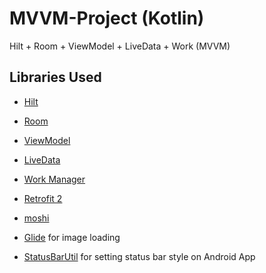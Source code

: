 # MVVM-Project (Kotlin)
Hilt + Room + ViewModel + LiveData + Work (MVVM)


## Libraries Used

* [Hilt]()

* [Room]()

* [ViewModel]()

* [LiveData]()

* [Work Manager]()

* [Retrofit 2](https://square.github.io/retrofit/)

* [moshi]()


* [Glide](https://bumptech.github.io/glide/) for image loading

* [StatusBarUtil](https://github.com/laobie/StatusBarUtil) for setting status bar style on Android App

